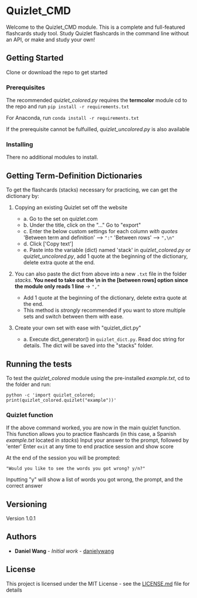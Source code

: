 # Quizlet_CMD

Welcome to the Quizlet_CMD module. This is a complete and full-featured flashcards study tool. Study Quizlet flashcards in the command line without an API, or make and study your own!

## Getting Started

Clone or download the repo to get started

### Prerequisites

The recommended *quizlet_colored.py* requires the **termcolor** module
cd to the repo and run 
```pip install -r requirements.txt``` 

For Anaconda, run 
```conda install -r requirements.txt```

If the prerequisite cannot be fulfuilled, *quizlet_uncolored.py* is also available

### Installing

There no additional modules to install. 

## Getting Term-Definition Dictionaries
To get the flashcards (stacks) necessary for practicing, we can get the dictionary by:
1.  Copying an existing Quizlet set off the website
	* a. Go to the set on quizlet.com
	* b. Under the title, click on the "..."  Go to "export"
	* c. Enter the below custom settings for each column *with quotes*
		'Between term and definition' ⟶  ```":"```
		'Between rows' ⟶  ```",\n"```
	* d. Click ['Copy text']
	* e. Paste into the variable (dict) named 'stack' in *quizlet_colored.py* or *quizlet_uncolored.py*, add 1 quote at the beginning of the dictionary, delete extra quote at the end.
  
2.  You can also paste the dict from above into a new ```.txt``` file in the folder *stacks*. __You need to take out the \n in the [between rows] option since the module only reads 1 line__  -> ```","```
    * Add 1 quote at the beginning of the dictionary, delete extra quote at the end.
    * This method is *strongly* recommended if you want to store multiple sets and switch between them with ease.

3. Create your own set with ease with "quizlet_dict.py"
	* a. Execute dict_generator() in ```quizlet_dict.py```. Read doc string for details. The dict will be saved into the "stacks" folder.  


## Running the tests

To test the *quizlet_colored* module using the pre-installed *example.txt*, cd to the folder and run:

```python -c 'import quizlet_colored; print(quizlet_colored.quizlet("example"))' ```

### Quizlet function

If the above command worked, you are now in the main quizlet function. This function allows you to practice flashcards (in this case, a Spanish *example.txt* located in *stacks*)
Input your answer to the prompt, followed by 'enter'
Enter ```exit``` at any time to end practice session and show score

At the end of the session you will be prompted:
```
"Would you like to see the words you got wrong? y/n?"
```
Inputting "y" will show a list of words you got wrong, the prompt, and the correct answer


## Versioning

Version 1.0.1

## Authors

* **Daniel Wang** - *Initial work* - [danielywang](https://github.com/danielywang)

## License

This project is licensed under the MIT License - see the [LICENSE.md](LICENSE.md) file for details

